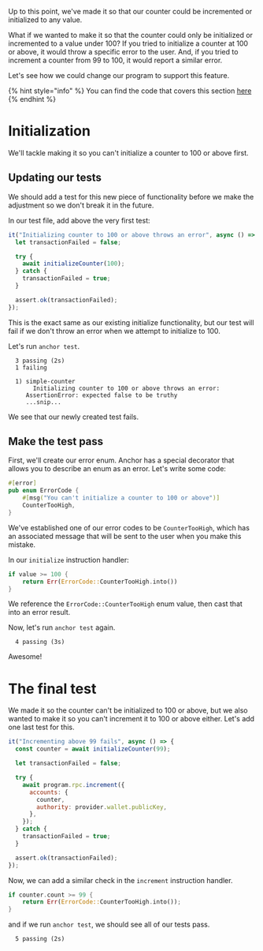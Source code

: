 Up to this point, we've made it so that our counter could be incremented or
initialized to any value.

What if we wanted to make it so that the counter could only be initialized or
incremented to a value under 100? If you tried to initialize a counter at 100 or
above, it would throw a specific error to the user. And, if you tried to
increment a counter from 99 to 100, it would report a similar error.

Let's see how we could change our program to support this feature.

{% hint style="info" %} You can find the code that covers this section
[here](https://github.com/CamdenClark/anchor-book-code/tree/main/simple-counter-5)
{% endhint %}

# Initialization

We'll tackle making it so you can't initialize a counter to 100 or above first.

## Updating our tests

We should add a test for this new piece of functionality before we make the
adjustment so we don't break it in the future.

In our test file, add above the very first test:

```javascript
it("Initializing counter to 100 or above throws an error", async () => {
  let transactionFailed = false;

  try {
    await initializeCounter(100);
  } catch {
    transactionFailed = true;
  }

  assert.ok(transactionFailed);
});
```

This is the exact same as our existing initialize functionality, but our test
will fail if we don't throw an error when we attempt to initialize to 100.

Let's run `anchor test`.

```
  3 passing (2s)
  1 failing

  1) simple-counter
       Initializing counter to 100 or above throws an error:
     AssertionError: expected false to be truthy
     ...snip...
```

We see that our newly created test fails.

## Make the test pass

First, we'll create our error enum. Anchor has a special decorator that allows
you to describe an enum as an error. Let's write some code:

```rust
#[error]
pub enum ErrorCode {
    #[msg("You can't initialize a counter to 100 or above")]
    CounterTooHigh,
}
```

We've established one of our error codes to be `CounterTooHigh`, which has an
associated message that will be sent to the user when you make this mistake.

In our `initialize` instruction handler:

```rust
if value >= 100 {
	return Err(ErrorCode::CounterTooHigh.into())
}
```

We reference the `ErrorCode::CounterTooHigh` enum value, then cast that into an
error result.

Now, let's run `anchor test` again.

```
  4 passing (3s)
```

Awesome!

# The final test

We made it so the counter can't be initialized to 100 or above, but we also
wanted to make it so you can't increment it to 100 or above either. Let's add
one last test for this.

```javascript
it("Incrementing above 99 fails", async () => {
  const counter = await initializeCounter(99);

  let transactionFailed = false;

  try {
    await program.rpc.increment({
      accounts: {
        counter,
        authority: provider.wallet.publicKey,
      },
    });
  } catch {
    transactionFailed = true;
  }

  assert.ok(transactionFailed);
});
```

Now, we can add a similar check in the `increment` instruction handler.

```rust
if counter.count >= 99 {
	return Err(ErrorCode::CounterTooHigh.into());
}
```

and if we run `anchor test`, we should see all of our tests pass.

```
  5 passing (2s)
```
